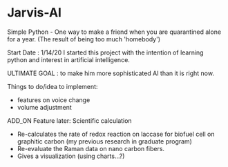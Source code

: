 # Jarvis-AI
Simple Python - One way to make a friend when you are quarantined alone for a year. (The result of being too much 'homebody')

Start Date : 1/14/20
I started this project with the intention of learning python and interest in artificial intelligence. 

ULTIMATE GOAL : to make him more sophisticated AI than it is right now. 

Things to do/idea to implement:
- features on voice change
- volume adjustment 

ADD_ON Feature later:
Scientific calculation
- Re-calculates the rate of redox reaction on laccase for biofuel cell on graphitic carbon (my previous research in graduate program)
- Re-evaluate the Raman data on nano carbon fibers. 
- Gives a visualization (using charts...?)
